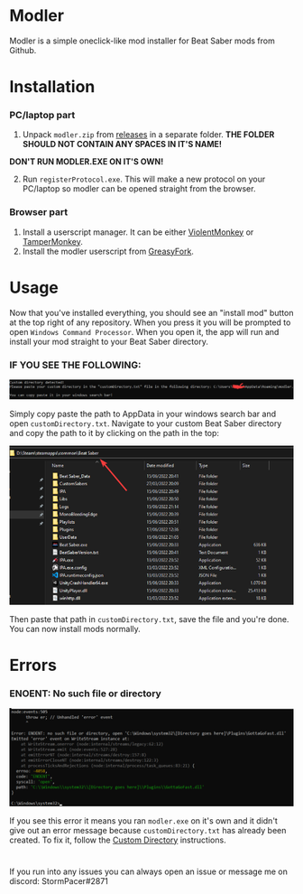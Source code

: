 # Modler
Modler is a simple oneclick-like mod installer for Beat Saber mods from Github.

# Installation
### PC/laptop part
1. Unpack `modler.zip` from [releases](https://github.com/StormPacer/Modler/releases/latest) in a separate folder. **THE FOLDER SHOULD NOT CONTAIN ANY SPACES IN IT'S NAME!**

**DON'T RUN MODLER.EXE ON IT'S OWN!**

2. Run `registerProtocol.exe`. This will make a new protocol on your PC/laptop so modler can be opened straight from the browser.
### Browser part
1. Install a userscript manager. It can be either [ViolentMonkey](https://violentmonkey.github.io/get-it/) or [TamperMonkey](https://www.tampermonkey.net/).
2. Install the modler userscript from [GreasyFork](https://greasyfork.org/en/scripts/446675-modler).

# Usage
Now that you've installed everything, you should see an "install mod" button at the top right of any repository. When you press it you will be prompted to open `Windows Command Processor`. When you open it, the app will run and install your mod straight to your Beat Saber directory.

### IF YOU SEE THE FOLLOWING:
![customDirectory](https://raw.githubusercontent.com/StormPacer/Modler/main/images/customDirectory.png)

Simply copy paste the path to AppData in your windows search bar and open `customDirectory.txt`. Navigate to your custom Beat Saber directory and copy the path to it by clicking on the path in the top:

![Path](https://raw.githubusercontent.com/StormPacer/Modler/main/images/path.png)

Then paste that path in `customDirectory.txt`, save the file and you're done. You can now install mods normally.

# Errors

### ENOENT: No such file or directory

![ENOENT](https://raw.githubusercontent.com/StormPacer/Modler/main/images/error.png)

If you see this error it means you ran `modler.exe` on it's own and it didn't give out an error message because `customDirectory.txt` has already been created. To fix it, follow the [Custom Directory](https://github.com/StormPacer/Modler#if-you-see-the-following) instructions.

#

If you run into any issues you can always open an issue or message me on discord: StormPacer#2871
